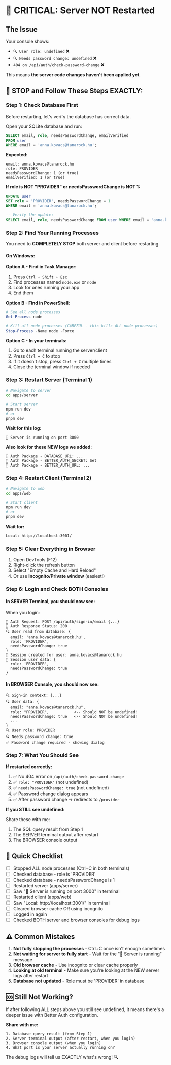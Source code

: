 # 🔴 CRITICAL: Server NOT Restarted

## The Issue

Your console shows:
- `🔍 User role: undefined` ❌
- `🔍 Needs password change: undefined` ❌
- `404 on /api/auth/check-password-change` ❌

This means **the server code changes haven't been applied yet**.

## 🚨 STOP and Follow These Steps EXACTLY:

### Step 1: Check Database First

Before restarting, let's verify the database has correct data.

Open your SQLite database and run:

```sql
SELECT email, role, needsPasswordChange, emailVerified
FROM user 
WHERE email = 'anna.kovacs@tanarock.hu';
```

**Expected:**
```
email: anna.kovacs@tanarock.hu
role: PROVIDER
needsPasswordChange: 1 (or true)
emailVerified: 1 (or true)
```

**If role is NOT "PROVIDER" or needsPasswordChange is NOT 1:**

```sql
UPDATE user 
SET role = 'PROVIDER', needsPasswordChange = 1
WHERE email = 'anna.kovacs@tanarock.hu';

-- Verify the update:
SELECT email, role, needsPasswordChange FROM user WHERE email = 'anna.kovacs@tanarock.hu';
```

### Step 2: Find Your Running Processes

You need to **COMPLETELY STOP** both server and client before restarting.

#### On Windows:

**Option A - Find in Task Manager:**
1. Press `Ctrl + Shift + Esc`
2. Find processes named `node.exe` or `node`
3. Look for ones running your app
4. End them

**Option B - Find in PowerShell:**
```powershell
# See all node processes
Get-Process node

# Kill all node processes (CAREFUL - this kills ALL node processes)
Stop-Process -Name node -Force
```

**Option C - In your terminals:**
1. Go to each terminal running the server/client
2. Press `Ctrl + C` to stop
3. If it doesn't stop, press `Ctrl + C` multiple times
4. Close the terminal window if needed

### Step 3: Restart Server (Terminal 1)

```bash
# Navigate to server
cd apps/server

# Start server
npm run dev
# or
pnpm dev
```

**Wait for this log:**
```
🚀 Server is running on port 3000
```

**Also look for these NEW logs we added:**
```
🔐 Auth Package - DATABASE_URL: ...
🔐 Auth Package - BETTER_AUTH_SECRET: Set
🔐 Auth Package - BETTER_AUTH_URL: ...
```

### Step 4: Restart Client (Terminal 2)

```bash
# Navigate to web
cd apps/web

# Start client
npm run dev
# or
pnpm dev
```

**Wait for:**
```
Local: http://localhost:3001/
```

### Step 5: Clear Everything in Browser

1. Open DevTools (F12)
2. Right-click the refresh button
3. Select "Empty Cache and Hard Reload"
4. Or use **Incognito/Private window** (easiest!)

### Step 6: Login and Check BOTH Consoles

#### In SERVER Terminal, you should now see:

When you login:
```
🔐 Auth Request: POST /api/auth/sign-in/email {...}
🔐 Auth Response Status: 200
🔍 User read from database: { 
  email: 'anna.kovacs@tanarock.hu', 
  role: 'PROVIDER', 
  needsPasswordChange: true 
}
🔐 Session created for user: anna.kovacs@tanarock.hu
🔐 Session user data: { 
  role: 'PROVIDER', 
  needsPasswordChange: true 
}
```

#### In BROWSER Console, you should now see:

```
🔍 Sign-in context: {...}
🔍 User data: { 
  email: "anna.kovacs@tanarock.hu",
  role: "PROVIDER",           <-- Should NOT be undefined!
  needsPasswordChange: true   <-- Should NOT be undefined!
  ...
}
🔍 User role: PROVIDER
🔍 Needs password change: true
✅ Password change required - showing dialog
```

### Step 7: What You Should See

**If restarted correctly:**
1. ✅ No 404 error on `/api/auth/check-password-change`
2. ✅ `role: "PROVIDER"` (not undefined)
3. ✅ `needsPasswordChange: true` (not undefined)
4. ✅ Password change dialog appears
5. ✅ After password change → redirects to `/provider`

**If you STILL see undefined:**

Share these with me:
1. The SQL query result from Step 1
2. The SERVER terminal output after restart
3. The BROWSER console output

## 🎯 Quick Checklist

- [ ] Stopped ALL node processes (Ctrl+C in both terminals)
- [ ] Checked database - role is 'PROVIDER'
- [ ] Checked database - needsPasswordChange is 1
- [ ] Restarted server (apps/server)
- [ ] Saw "🚀 Server is running on port 3000" in terminal
- [ ] Restarted client (apps/web)  
- [ ] Saw "Local: http://localhost:3001/" in terminal
- [ ] Cleared browser cache OR using incognito
- [ ] Logged in again
- [ ] Checked BOTH server and browser consoles for debug logs

## ⚠️ Common Mistakes

1. **Not fully stopping the processes** - Ctrl+C once isn't enough sometimes
2. **Not waiting for server to fully start** - Wait for the "🚀 Server is running" message
3. **Old browser cache** - Use incognito or clear cache properly
4. **Looking at old terminal** - Make sure you're looking at the NEW server logs after restart
5. **Database not updated** - Role must be 'PROVIDER' in database

## 🆘 Still Not Working?

If after following ALL steps above you still see undefined, it means there's a deeper issue with Better Auth configuration. 

**Share with me:**
```
1. Database query result (from Step 1)
2. Server terminal output (after restart, when you login)
3. Browser console output (when you login)
4. What port is your server actually running on?
```

The debug logs will tell us EXACTLY what's wrong! 🔍


